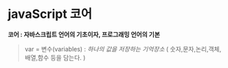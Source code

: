 # javaScript 코어

__코어 : 자바스크립트 언어의 기초이자, 프로그래밍 언어의 기본__

>var = 변수(variables) : *하나의 값을 저장하는 기억장소* ( 숫자,문자,논리,객체,배열,함수 등을 담는다. )

